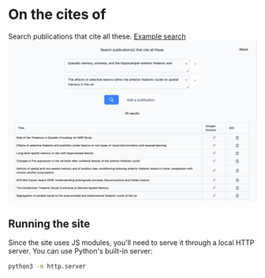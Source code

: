 # On the cites of

Search publications that cite all these.
[Example search](https://www.onthecitesof.info/index.html?doi1=10.1017/s0140525x99002034&doi2=10.1016/s0166-4328(96)89080-2)
![image info](./assets/Example%20screenshot.png)

## Running the site

Since the site uses JS modules, you'll need to serve it through a local HTTP server. You can use Python's built-in server:

```bash
python3 -m http.server
```